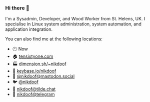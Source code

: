 ### Hi there 👋

I'm a Sysadmin, Developer, and Wood Worker from St. Helens, UK. I specialise in Linux system administration, system automation, and application integration.

You can also find me at the following locations:

* 🕛 [Now](https://dimension.sh/¬nikdoof/now)
* 🏠 [tensixtyone.com](https://tensixtyone.com)
* 🏭 [dimension.sh/~nikdoof](https://dimension.sh/~nikdoof)
* 🔑 [keybase.io/nikdoof](https://keybase.io/nikdoof)
* 🐘 [@nikdoof@mastodon.social](https://mastodon.social/@nikdoof)
* 🐦 [@nikdoof](https://twitter.com/nikdoof)
* 💬 [nikdoof@tilde.chat](https://tilde.chat)
* 📲 [nikdoof@telegram](https://t.me/nikdoof)
